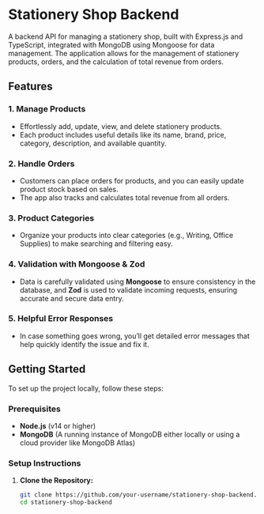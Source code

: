 # Stationery Shop Backend

A backend API for managing a stationery shop, built with Express.js and TypeScript, integrated with MongoDB using Mongoose for data management. The application allows for the management of stationery products, orders, and the calculation of total revenue from orders.

## Features

### 1. **Manage Products**
   - Effortlessly add, update, view, and delete stationery products.
   - Each product includes useful details like its name, brand, price, category, description, and available quantity.

### 2. **Handle Orders**
   - Customers can place orders for products, and you can easily update product stock based on sales.
   - The app also tracks and calculates total revenue from all orders.

### 3. **Product Categories**
   - Organize your products into clear categories (e.g., Writing, Office Supplies) to make searching and filtering easy.

### 4. **Validation with Mongoose & Zod**
   - Data is carefully validated using **Mongoose** to ensure consistency in the database, and **Zod** is used to validate incoming requests, ensuring accurate and secure data entry.

### 5. **Helpful Error Responses**
   - In case something goes wrong, you’ll get detailed error messages that help quickly identify the issue and fix it.


## Getting Started

To set up the project locally, follow these steps:

### Prerequisites

- **Node.js** (v14 or higher)
- **MongoDB** (A running instance of MongoDB either locally or using a cloud provider like MongoDB Atlas)

### Setup Instructions

1. **Clone the Repository:**

   ```bash
   git clone https://github.com/your-username/stationery-shop-backend.git
   cd stationery-shop-backend
